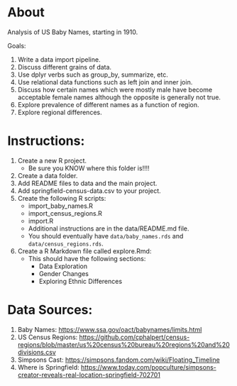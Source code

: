 # About

Analysis of US Baby Names, starting in 1910.

Goals:

1. Write a data import pipeline.
2. Discuss different grains of data.
3. Use dplyr verbs such as group_by, summarize, etc.
4. Use relational data functions such as left join and inner join.
5. Discuss how certain names which were mostly male have become acceptable female names although the opposite is generally not true.
6. Explore prevalence of different names as a function of region.
7. Explore regional differences.

# Instructions:

1. Create a new R project.
   - Be sure you KNOW where this folder is!!!!
2. Create a data folder.
3. Add README files to data and the main project.
4. Add springfield-census-data.csv to your project.
4. Create the following R scripts:
   - import_baby_names.R
   - import_census_regions.R
   - import.R
   - Additional instructions are in the data/README.md file.
   - You should eventually have `data/baby_names.rds` and `data/census_regions.rds`.
5. Create a R Markdown file called explore.Rmd:
    - This should have the following sections:
      - Data Exploration
      - Gender Changes
      - Exploring Ethnic Differences


# Data Sources:

1. Baby Names: https://www.ssa.gov/oact/babynames/limits.html
2. US Census Regions: https://github.com/cphalpert/census-regions/blob/master/us%20census%20bureau%20regions%20and%20divisions.csv
3. Simpsons Cast: https://simpsons.fandom.com/wiki/Floating_Timeline
4. Where is Springfield: https://www.today.com/popculture/simpsons-creator-reveals-real-location-springfield-702701

